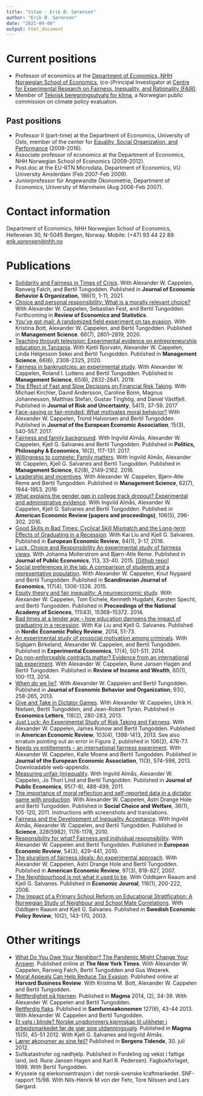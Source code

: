 ```yaml
---
title: "Vitae - Erik Ø. Sørensen"
author: "Erik Ø. Sørensen"
date: "2021-04-08"
output: html_document 
---
```


# Current positions

- Professor of economics at the [Department of Economics, NHH Norwegian School of Economics](https://www.nhh.no/en/departments/economics/), (co-)Principal Investigator at [Centre for Experimental Research on Fairness, Inequality, and Rationality (FAIR)](https://www.nhh.no/en/research-centres/fair/).
- Member of [Teknisk beregningsutvalg for klima](https://www.regjeringen.no/no/dep/kld/organisasjon/styrer-rad-og-utvalg/teknisk-beregningsutvalg-for-klima/), a Norwegian public commission on climate policy evaluation.

## Past positions

- Professor II (part-time) at the Department of Economics, University of Oslo, member of the center for [Equality, Social Organization, and Performance](https://www.sv.uio.no/esop/english/) (2009-2016).
- Associate professor of economics at the Department of Economics, NHH Norwegian School of Economics (2009-2012).
- Post.doc at the EU-RTN Microdata, Department of Economics, VU University Amsterdam (Feb 2007-Feb 2009).
- Juniorprofessor für Angewandte Ökonometrie, Department of Economics, University of Mannheim (Aug 2006-Feb 2007).

# Contact information
Department of Economics, NHH Norwegian School of Economics, Helleveien 30, 
N-5045 Bergen, Norway. Mobile: (+47) 93 44 22 89. <erik.sorensen@nhh.no>

# Publications
- [Solidarity and Fairness in Times of Crisis](https://www.sciencedirect.com/science/article/pii/S0167268121001116). With Alexander W. Cappelen, Ranveig Falch, and Bertil Tungodden. Published in **Journal of Economic Behavior & Organization**, 186(1), 1-11, 2021.
- [Choice and personal responsibility: What is a morally relevant choice?](https://doi.org/10.1162/rest_a_01010) With Alexander W. Cappelen, Sebastian Fest, and Bertil Tungodden. Forthcoming in **Review of Economics and Statistics**.
- [You’ve got mail: A randomized field experiment on tax evasion](https://pubsonline.informs.org/doi/10.1287/mnsc.2019.3390). With Kristina Bott, Alexander W. Cappelen, and Bertil Tungodden. Published in **Management Science**. 66(7), 2801–2819, 2020.
- [Teaching through television: Experimental evidence on entrepreneurship education in Tanzania](https://pubsonline.informs.org/doi/10.1287/mnsc.2019.3321). With Kjetil Bjorvatn, Alexander W. Cappelen, Linda Helgesson Sekei and Bertil Tungodden. Published in **Management Science**, 66(6), 2308-2325, 2020.
- [Fairness in bankruptcies: an experimental study](https://pubsonline.informs.org/doi/10.1287/mnsc.2018.3029). With Alexander W. Cappelen, Roland I. Luttens and Bertil Tungodden. Published in **Management Science**, 65(6), 2832-2841. 2019.
- [The Effect of Fast and Slow Decisions on Financial Risk Taking](https://doi.org/10.1007/s11166-017-9252-4). With Michael Kirchler, David Andersson, Caroline Bonn, Magnus Johannesson, Matthias Stefan, Gustav Tinghög, and Daniel Västfjell. Published in **Journal of Risk and Uncertainty**, 54(1), 37-59. 2017
- [Face-saving or fair-minded: What motivates moral behavior?](https://doi.org/10.1093/jeea/jvw014) With Alexander W. Cappelen, Trond Halvorsen and Bertil Tungodden.  Published in **Journal of the European Economic Association**, 15(3), 540-557. 2017.
- [Fairness and family background](https://doi.org/10.1177%2F1470594X15618966). With Ingvild Almås, Alexander W. Cappelen, Kjell G. Salvanes and Bertil Tungodden. Published in **Politics, Philosophy & Economics**, 16(2), 117-131. 2017.
- [Willingness to compete: Family matters](https://pubsonline.informs.org/doi/10.1287/mnsc.2015.2244). With Ingvild Almås, Alexander W. Cappelen, Kjell G. Salvanes and Bertil Tungodden. Published in **Management Science**, 62(8), 2149-2162. 2016.
- [Leadership and incentives](https://doi.org/10.1287/mnsc.2015.2225). With Alexander W. Cappelen, Bjørn-Atle Reme and Bertil Tungodden. Published in **Management Science**, 62(7), 1944-1953. 2016
- [What explains the gender gap in college track dropout? Experimental and administrative evidence](https://www.aeaweb.org/articles?id=10.1257/aer.p20161075). With  Ingvild Almås,  Alexander W. Cappelen, Kjell G. Salvanes and Bertil Tungodden. Published in **American Economic Review (papers and proceedings)**, 106(5), 296-302. 2016.
- [Good Skills in Bad Times: Cyclical Skill Mismatch and the Long-term Effects of Graduating in a Recession](https://doi.org/10.1016/j.euroecorev.2015.08.015). With Kai Liu and Kjell G. Salvanes. Published in **European Economic Review**, 84(1), 3-17, 2016.
- [Luck, Choice and Responsibility An experimental study of fairness views](https://doi.org/10.1016/j.jpubeco.2015.08.010). With Johanna Mollerstrom and Bjørn-Atle Reme. Published in **Journal of Public Economics**, 113, 33-40. 2015. [[Github repo]](https://github.com/ErikOSorensen/LuckChoiceResponsibility)
- [Social preferences in the lab: A comparison of students and a representative population](https://doi.org/10.1111/sjoe.12114). With Alexander W. Cappelen, Knut Nygaard and Bertil Tungodden. Published in **Scandinavian Journal of Economics**, 117(4), 1306-1326. 2015.
- [Equity theory and fair inequality: A neuroeconomic study](https://doi.org/10.1073/pnas.1414602111). With  Alexander W. Cappelen, Tom Eichele, Kenneth Hugdahl, Karsten Specht, and Bertil Tungodden. Published in **Proceedings of the National Academy of Sciences**, 111(43), 15368–15372. 2014.
- [Bad times at a tender age – how education dampens the impact of graduating in a recession](https://www.stjornarradid.is/media/fjarmalaraduneyti-media/media/frettir/Nordic-Policy-Review-Consequences-of-Youth-Unemployment.pdf). With Kai Liu and Kjell G. Salvanes. Published in **Nordic Economic Policy Review**, 2014, 51-73.
- [An experimental study of prosocial motivation among criminals](https://doi.org/10.1007/s10683-013-9380-x). With Sigbjørn Birkeland, Alexander W. Cappelen, and Bertil Tungodden. Published in **Experimental Economics**, 17(4), 501-511. 2014.
- [Do non-enforceable contracts matter? Evidence from an international lab experiment](https://doi.org/10.1111/roiw.12099). With Alexander W. Cappelen, Rune Jansen Hagen and Bertil Tungodden. Published in **Review of Income and Wealth**, 60(1), 100-113, 2014.
- [When do we lie?](https://doi.org/10.1016/j.jebo.2013.03.037). With Alexander W. Cappelen and Bertil Tungodden. Published in **Journal of Economic Behavior and Organization**, 93(), 258-265, 2013.
- [Give and Take in Dictator Games](https://doi.org/10.1016/j.econlet.2012.10.030). With Alexander W. Cappelen, Ulrik H. Nielsen, Bertil Tungodden, and Jean-Robert Tyran. Published in **Economics Letters**, 118(2), 280-283, 2013.
- [Just Luck: An Experimental Study of Risk Taking and Fairness](https://www.aeaweb.org/articles?id=10.1257/aer.103.4.1398). With Alexander W. Cappelen, James Konow and Bertil Tungodden. Published in **American Economic Review**, 103(4), 1398-1413, 2013. See also erratum pointing out an error in Figure 2, published in 106(2), 476-77.
- [Needs vs entitlements – an international fairness experiment](https://onlinelibrary.wiley.com/doi/abs/10.1111/jeea.12000). With Alexander W. Cappelen, Kalle Moene and Bertil Tungodden. Published in **Journal of the European Economic Association**, 11(3), 574-598, 2013. Downloadable web-appendix.
- [Measuring unfair (in)equality](https://doi.org/10.1016/j.jpubeco.2010.11.002). With Ingvild Almås, Alexander W. Cappelen, Jo Thori Lind and Bertil Tungodden. Published in **Journal of Public Economics**, 95(7-8), 488-499, 2011.
- [The importance of moral reflection and self-reported data in a dictator game with production](https://doi.org/10.1007/s00355-010-0468-3). With Alexander W. Cappelen, Astri Drange Hole and Bertil Tungodden. Published in **Social Choice and Welfare**, 36(1), 105-120, 2011.  Instructions with screenshots and translations.
- [Fairness and the Development of Inequality Acceptance](https://science.sciencemag.org/content/328/5982/1176). With Ingvild Almås, Alexander W. Cappelen, and Bertil Tungodden. Published in **Science**, 328(5982), 1176-1178, 2010.
- [Responsibility for what? Fairness and individual responsibility](https://doi.org/10.1016/j.euroecorev.2009.08.005). With Alexander W. Cappelen and Bertil Tungodden. Published in **European Economic Review**, 54(3), 429-441, 2010.
- [The pluralism of fairness ideals: An experimental approach](https://www.jstor.org/stable/30035021). With Alexander W. Cappelen, Astri Drange Hole and Bertil Tungodden. Published in **American Economic Review**, 97(3), 818-827, 2007.
- [The Neighbourhood is not what it used to be](https://doi.org/10.1111/j.1468-0297.2006.01053.x). With Oddbjørn Raaum and Kjell G. Salvanes. Published in **Economic Journal**, 116(1), 200-222, 2006.
- [The Impact of a Primary School Reform on Educational Stratification: A Norwegian Study of Neighbour and School Mate Correlations](http://hdl.handle.net/11250/162854). With Oddbjørn Raaum and Kjell G. Salvanes. Published in **Swedish Economic Policy Review**, 10(2), 143-170, 2003.

# Other writings
- [What Do You Owe Your Neighbor? The Pandemic Might Change Your Answer](https://www.nytimes.com/interactive/2020/04/16/opinion/coronavirus-inequality-solidarity-poll.html). Published online at **The New York Times**. With Alexander W. Cappelen, Ranveig Falch, Bertil Tungodden and Gus Wezerek.
- [Moral Appeals Can Help Reduce Tax Evasion](https://hbr.org/2017/07/research-moral-appeals-can-help-reduce-tax-evasion). Published online at **Harvard Business Review**. With Kristina M. Bott, Alexander W. Cappelen and Bertil Tungodden. 
- [Rettferdighet på hjernen](https://www.magma.no/rettferdighet-pa-hjernen). Published in **Magma** 2014, (2), 34-39. With Alexander W. Cappelen and Bertil Tungodden.
- [Rettferdig flaks](https://www.samfunnsokonomene.no/content/uploads/2014/05/Samfunns%C3%B8konomen-nr-6-2013.pdf). Published in **Samfunnsøkonomen** 127(6), 43-44 2013. With Alexander W. Cappelen and Bertil Tungodden.
- [Et valg i blinde? Norske ungdommers kjennskap til ulikheter i arbeidsmarkedet før de gjør sine utdanningsvalg](https://www.magma.no/et-valg-i-blinde). Published in **Magma** 15(5), 45-51 2012. With Kjell G. Salvanes and  Ingvild Almås.
- [Lærer økonomer av sine feil?](https://www.sv.uio.no/esop/forskning/aktuelt/i-media/dokumenter/dokumenter-2012/sorensen_bt_30072012.pdf) Published in **Bergens Tidende**, 30. juli 2012.
- Sultkatastrofer og nødhjelp. Published in Fordeling og vekst i fattige land, (ed. Rune Jansen Hagen and Karl R. Pedersen). Fagbokforlaget, 1999. With Bertil Tungodden.
- Krysseie og eierkonsentrasjon i det norsk-svenske kraftmarkedet. SNF-rapport 15/98. With Nils-Henrik M von der Fehr, Tore Nilssen and Lars Sørgard.
